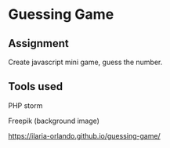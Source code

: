 # Guessing Game

## Assignment
Create javascript mini game, guess the number.

## Tools used
PHP storm 

Freepik (background image)


 https://ilaria-orlando.github.io/guessing-game/
